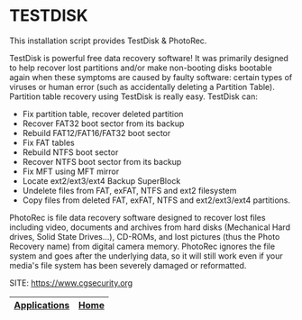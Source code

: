 # TESTDISK

 This installation script provides TestDisk & PhotoRec.
 
 TestDisk is powerful free data recovery software! It was primarily designed  to help recover lost partitions and/or make non-booting disks bootable again  when these symptoms are caused by faulty software: certain types of viruses  or human error (such as accidentally deleting a Partition Table). Partition  table recovery using TestDisk is really easy. TestDisk can:
 - Fix partition table, recover deleted partition
 - Recover FAT32 boot sector from its backup
 - Rebuild FAT12/FAT16/FAT32 boot sector
 - Fix FAT tables
 - Rebuild NTFS boot sector
 - Recover NTFS boot sector from its backup
 - Fix MFT using MFT mirror
 - Locate ext2/ext3/ext4 Backup SuperBlock
 - Undelete files from FAT, exFAT, NTFS and ext2 filesystem
 - Copy files from deleted FAT, exFAT, NTFS and ext2/ext3/ext4 partitions.

 PhotoRec is file data recovery software designed to recover lost files  including video, documents and archives from hard disks (Mechanical Hard  drives, Solid State Drives...), CD-ROMs, and lost pictures (thus the Photo  Recovery name) from digital camera memory. PhotoRec ignores the file system  and goes after the underlying data, so it will still work even if your  media's file system has been severely damaged or reformatted. 

 SITE: https://www.cgsecurity.org

 | [Applications](https://portable-linux-apps.github.io/apps.html) | [Home](https://portable-linux-apps.github.io)
 | --- | --- |
